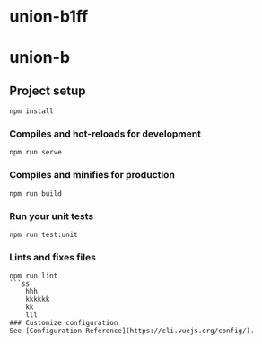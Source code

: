# union-b1ff

# union-b
## Project setup
```
npm install
```

### Compiles and hot-reloads for development
```
npm run serve
```

### Compiles and minifies for production
```
npm run build
```

### Run your unit tests
```
npm run test:unit
```

### Lints and fixes files
````
npm run lint
​```ss
    hhh
    kkkkkk
    kk
    lll
### Customize configuration
See [Configuration Reference](https://cli.vuejs.org/config/).

````